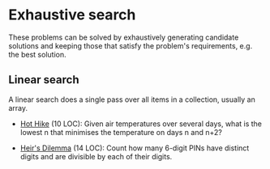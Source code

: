 # Exhaustive search

These problems can be solved by exhaustively generating candidate solutions and
keeping those that satisfy the problem's requirements, e.g. the best solution.

## Linear search

A linear search does a single pass over all items in a collection,
usually an array.

- [Hot Hike](https://open.kattis.com/problems/hothike) (10 LOC):
  Given air temperatures over several days, what is the lowest n that minimises
  the temperature on days n and n+2?

- [Heir's Dilemma](https://open.kattis.com/problems/heirsdilemma) (14 LOC):
  Count how many 6-digit PINs have distinct digits and
  are divisible by each of their digits.

